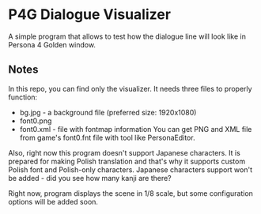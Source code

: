 # P4G Dialogue Visualizer
A simple program that allows to test how the dialogue line will look like in Persona 4 Golden window.

## Notes
In this repo, you can find only the visualizer. It needs three files to properly function:
* bg.jpg - a background file (preferred size: 1920x1080)
* font0.png
* font0.xml - file with fontmap information
You can get PNG and XML file from game's font0.fnt file with tool like PersonaEditor.

Also, right now this program doesn't support Japanese characters. It is prepared for making Polish translation and that's why it supports custom Polish font and Polish-only characters.
Japanese characters support won't be added - did you see how many kanji are there?

Right now, program displays the scene in 1/8 scale, but some configuration options will be added soon.

